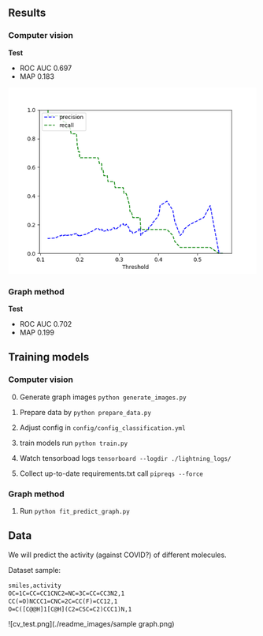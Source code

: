 ## Results
### Computer vision

**Test**
* ROC AUC 0.697
* MAP 0.183

![cv_test.png](./readme_images/cv_test.png)

### Graph method

**Test**
* ROC AUC 0.702
* MAP 0.199


## Training models
### Computer vision

 0. Generate graph images ```python generate_images.py``` 
 1. Prepare data by ```python prepare_data.py```
 
 2. Adjust config in `config/config_classification.yml`
 
 3. train models run ``python train.py``
 
 4. Watch tensorboad logs `tensorboard --logdir ./lightning_logs/`
 
 5. Collect up-to-date requirements.txt call `pipreqs --force`


### Graph method

1. Run ```python fit_predict_graph.py```


## Data

We will predict the activity (against COVID?) of different molecules. 

Dataset sample:
```
smiles,activity
OC=1C=CC=CC1CNC2=NC=3C=CC=CC3N2,1
CC(=O)NCCC1=CNC=2C=CC(F)=CC12,1
O=C([C@@H]1[C@H](C2=CSC=C2)CCC1)N,1
```

![cv_test.png](./readme_images/sample graph.png)